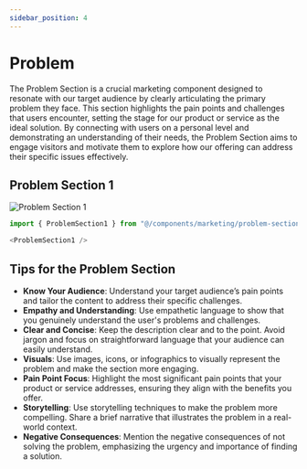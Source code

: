 ```yaml
---
sidebar_position: 4
---
```

# Problem

The Problem Section is a crucial marketing component designed to resonate with our target audience by clearly articulating the primary problem they face. This section highlights the pain points and challenges that users encounter, setting the stage for our product or service as the ideal solution. By connecting with users on a personal level and demonstrating an understanding of their needs, the Problem Section aims to engage visitors and motivate them to explore how our offering can address their specific issues effectively.

## Problem Section 1
![Problem Section 1](/img/problem-section.jpeg)
```typescript
import { ProblemSection1 } from "@/components/marketing/problem-section1";
```
```typescript
<ProblemSection1 />
```

## Tips for the Problem Section

- **Know Your Audience**: Understand your target audience’s pain points and tailor the content to address their specific challenges.
- **Empathy and Understanding**: Use empathetic language to show that you genuinely understand the user's problems and challenges.
- **Clear and Concise**: Keep the description clear and to the point. Avoid jargon and focus on straightforward language that your audience can easily understand.
- **Visuals**: Use images, icons, or infographics to visually represent the problem and make the section more engaging.
- **Pain Point Focus**: Highlight the most significant pain points that your product or service addresses, ensuring they align with the benefits you offer.
- **Storytelling**: Use storytelling techniques to make the problem more compelling. Share a brief narrative that illustrates the problem in a real-world context.
- **Negative Consequences**: Mention the negative consequences of not solving the problem, emphasizing the urgency and importance of finding a solution.

